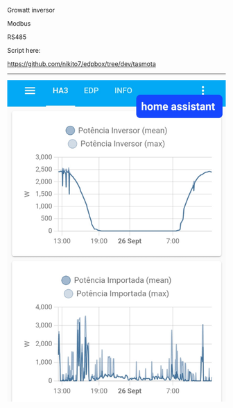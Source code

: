 Growatt inversor

Modbus

RS485

Script here:

 https://github.com/nikito7/edpbox/tree/dev/tasmota

---

![Easy HAN inverter](./ha-inverter1.jpg)
